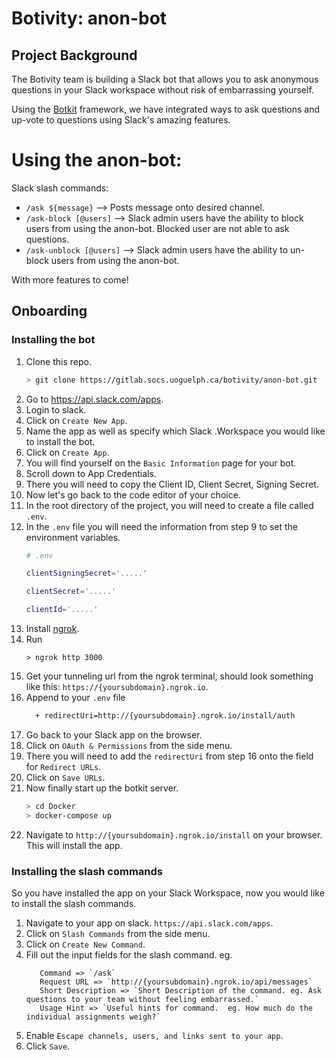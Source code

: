 # Botivity: anon-bot

## Project Background
The Botivity team is building a Slack bot that allows you to ask anonymous questions in your Slack workspace without risk of embarrassing yourself.

Using the [Botkit](https://botkit.ai/) framework, we have integrated ways to ask questions and up-vote to questions using Slack's amazing features. 


# Using the anon-bot:

Slack slash commands:

- `/ask ${message}` --> Posts message onto desired channel.
- `/ask-block [@users]` --> Slack admin users have the ability to block users from using the anon-bot. Blocked user are not able to ask questions.
- `/ask-unblock [@users]` --> Slack admin users have the ability to un-block users from using the anon-bot.

With more features to come!

## Onboarding

### Installing the bot
1. Clone this repo.
    ```sh
    > git clone https://gitlab.socs.uoguelph.ca/botivity/anon-bot.git
    ```
2. Go to https://api.slack.com/apps.
3. Login to slack.
4. Click on `Create New App`.
5. Name the app as well as specify which Slack .Workspace you would like to install the bot.
6. Click on `Create App`.
7. You will find yourself on the `Basic Information` page for your bot.
8. Scroll down to App Credentials.
9. There you will need to copy the Client ID, Client Secret, Signing Secret.
10. Now let's go back to the code editor of your choice.
11. In the root directory of the project, you will need to create a file called `.env`.
12. In the `.env` file you will need the information from step 9 to set the environment variables.
    ```bash
    # .env

    clientSigningSecret='.....'

    clientSecret='.....'

    clientId='.....'

    ```
13. Install [ngrok](https://ngrok.com/).
14. Run
    ```
    > ngrok http 3000
    ``` 
15. Get your tunneling url from the ngrok terminal, should look something like this: ```https://{yoursubdomain}.ngrok.io```.
16. Append to your `.env` file
    ```diff
      + redirectUri=http://{yoursubdomain}.ngrok.io/install/auth
    ```
17. Go back to your Slack app on the browser.
18. Click on `OAuth & Permissions` from the side menu.
19. There you will need to add the `redirectUri` from step 16 onto the field for `Redirect URLs`.
20. Click on `Save URLs`.
21. Now finally start up the botkit server.
    ```bash
    > cd Docker
    > docker-compose up
    ```
22. Navigate to `http://{yoursubdomain}.ngrok.io/install` on your browser. This will install the app.

### Installing the slash commands
So you have installed the app on your Slack Workspace, now you would like to install the slash commands.
1. Navigate to your app on slack. `https://api.slack.com/apps`.
2. Click on `Slash Commands` from the side menu.
3. Click on `Create New Command`.
4. Fill out the input fields for the slash command.
   eg.
   ```
      Command => `/ask`
      Request URL => `http://{yoursubdomain}.ngrok.io/api/messages`
      Short Description => `Short Description of the command. eg. Ask questions to your team without feeling embarrassed.`
      Usage Hint => `Useful hints for command.  eg. How much do the individual assignments weigh?`
   ```
5. Enable `Escape channels, users, and links sent to your app`.
6. Click `Save`.
